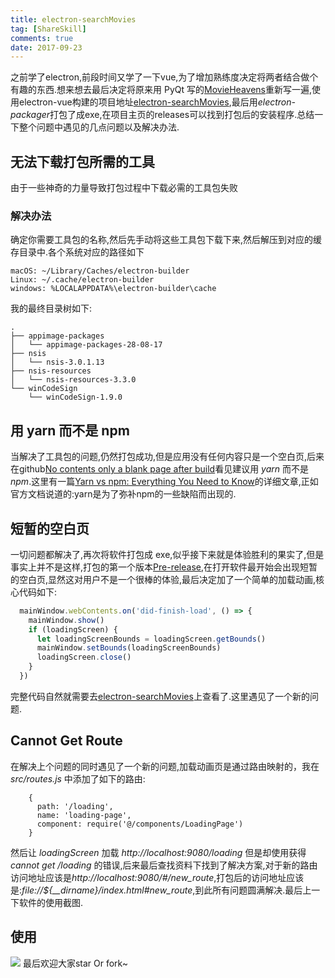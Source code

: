 ```yaml
---
title: electron-searchMovies
tag: [ShareSkill]
comments: true
date: 2017-09-23
---
```




之前学了electron,前段时间又学了一下vue,为了增加熟练度决定将两者结合做个有趣的东西.想来想去最后决定将原来用 PyQt 写的[MovieHeavens](https://github.com/lt94/MovieHeavens)重新写一遍,使用electron-vue构建的项目地址[electron-searchMovies](https://github.com/lt94/electron-searchMovies),最后用*electron-packager*打包了成exe,在项目主页的releases可以找到打包后的安装程序.总结一下整个问题中遇见的几点问题以及解决办法.

## 无法下载打包所需的工具

由于一些神奇的力量导致打包过程中下载必需的工具包失败

### 解决办法

确定你需要工具包的名称,然后先手动将这些工具包下载下来,然后解压到对应的缓存目录中.各个系统对应的路径如下

```
macOS: ~/Library/Caches/electron-builder
Linux: ~/.cache/electron-builder
windows: %LOCALAPPDATA%\electron-builder\cache
```

我的最终目录树如下:

```
.
├── appimage-packages
│   └── appimage-packages-28-08-17
├── nsis
│   └── nsis-3.0.1.13
├── nsis-resources
│   └── nsis-resources-3.3.0
└── winCodeSign
    └── winCodeSign-1.9.0
```

## 用 yarn 而不是 npm

当解决了工具包的问题,仍然打包成功,但是应用没有任何内容只是一个空白页,后来在github[No contents only a blank page after build](https://github.com/electron-userland/electron-builder/issues/1615)看见建议用 *yarn* 而不是 *npm*.这里有一篇[Yarn vs npm: Everything You Need to Know](https://www.sitepoint.com/yarn-vs-npm/)的详细文章,正如官方文档说道的:yarn是为了弥补npm的一些缺陷而出现的.

## 短暂的空白页

一切问题都解决了,再次将软件打包成 exe,似乎接下来就是体验胜利的果实了,但是事实上并不是这样,打包的第一个版本[Pre-release](https://github.com/lt94/electron-searchMovies/releases/download/0.0.0/search-movies.Setup.0.0.0.exe),在打开软件最开始会出现短暂的空白页,显然这对用户不是一个很棒的体验,最后决定加了一个简单的加载动画,核心代码如下:

```javascript
  mainWindow.webContents.on('did-finish-load', () => {
    mainWindow.show()
    if (loadingScreen) {
      let loadingScreenBounds = loadingScreen.getBounds()
      mainWindow.setBounds(loadingScreenBounds)
      loadingScreen.close()
    }
  })
```

完整代码自然就需要去[electron-searchMovies](https://github.com/lt94/electron-searchMovies)上查看了.这里遇见了一个新的问题.


## Cannot Get Route 

在解决上个问题的同时遇见了一个新的问题,加载动画页是通过路由映射的，我在 *src/routes.js* 中添加了如下的路由:

```vue
    {
      path: '/loading',
      name: 'loading-page',
      component: require('@/components/LoadingPage')
    }
```

然后让 *loadingScreen* 加载 *http://localhost:9080/loading* 但是却使用获得 *cannot get /loading* 的错误,后来最后查找资料下找到了解决方案,对于新的路由访问地址应该是*http://localhost:9080/#/new_route*,打包后的访问地址应该是:*file://${__dirname}/index.html#new_route*,到此所有问题圆满解决.最后上一下软件的使用截图.

## 使用

![](http://ww1.sinaimg.cn/large/006wYWbGly1fjt9glqbn1g310r0imqv6.gif)
最后欢迎大家star Or fork~



